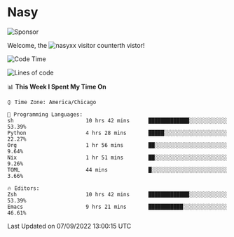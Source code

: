 # Nasy

<!--
<p align="center">
<img height="200" src="https://github-readme-stats.vercel.app/api?username=nasyxx&count_private=true&show_icons=true&theme=dracula&include_all_commits=true"/>
<img height="200" src="https://github-readme-stats.vercel.app/api/top-langs/?username=nasyxx&theme=dracula&hide=html,jupyter+notebook&count_private=true&show_icons=true"/>
</p>

  
----------------
-->

![Sponsor](https://img.shields.io/static/v1.svg?label=Sponsor&message=%E2%9D%A4&logo=GitHub&style=flat&color=pink)
 
Welcome, the ![nasyxx visitor counter](https://count.getloli.com/get/@nasyxx?theme=rule34)th vistor!
 
<!--START_SECTION:waka-->
![Code Time](http://img.shields.io/badge/Code%20Time-2%2C615%20hrs%205%20mins-blue)

![Lines of code](https://img.shields.io/badge/From%20Hello%20World%20I%27ve%20Written-5%20Million%20lines%20of%20code-blue)

📊 **This Week I Spent My Time On** 

```text
⌚︎ Time Zone: America/Chicago

💬 Programming Languages: 
sh                       10 hrs 42 mins      █████████████░░░░░░░░░░░░   53.39% 
Python                   4 hrs 28 mins       █████░░░░░░░░░░░░░░░░░░░░   22.27% 
Org                      1 hr 56 mins        ██░░░░░░░░░░░░░░░░░░░░░░░   9.64% 
Nix                      1 hr 51 mins        ██░░░░░░░░░░░░░░░░░░░░░░░   9.26% 
TOML                     44 mins             █░░░░░░░░░░░░░░░░░░░░░░░░   3.66%

🔥 Editors: 
Zsh                      10 hrs 42 mins      █████████████░░░░░░░░░░░░   53.39% 
Emacs                    9 hrs 21 mins       ███████████░░░░░░░░░░░░░░   46.61%

```


 Last Updated on 07/09/2022 13:00:15 UTC
<!--END_SECTION:waka-->

<!-- ![visitors](https://visitor-badge.laobi.icu/badge?page_id=nasyxx.nasyxx) -->
